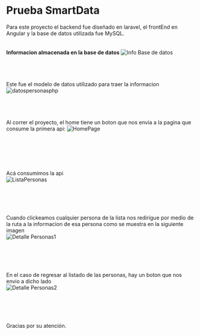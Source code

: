# Prueba SmartData

Para este proyecto el backend fue diseñado en laravel, el frontEnd en Angular y la base de datos utilizada fue MySQL.
<br>                                
<br>
**Informacion almacenada en la base de datos**
![Info Base de datos](https://github.com/Michiiman/SmartDataPage/assets/68972889/02693a7c-ecc8-499a-bedc-750b499a1156)
<br> 
<br>                                
<br>                                
Este fue el modelo de datos utilizado para traer la informacion
![datospersonasphp](https://github.com/Michiiman/SmartDataPage/assets/68972889/0176c3e5-2e4d-42c8-a0c8-55f5ebc94604)
<br>                                
<br>
<br>                                
Al correr el proyecto, el home tiene un boton que nos envia a la pagina que consume la primera api: 
![HomePage](https://github.com/Michiiman/SmartDataPage/assets/68972889/f6aac276-cf3f-4697-bd7a-7ae33afea99a)                                       
<br>                                
<br>                                
<br>                                                              
Acá consumimos la api                            
![ListaPersonas](https://github.com/Michiiman/SmartDataPage/assets/68972889/5c5c04da-7f3c-4727-aff3-e2a6f57cb4fd)
<br>                                
<br>                                
<br>                                
Cuando clickeamos cualquier persona de la lista nos redirigue por medio de la ruta a la informacion de esa persona como se muestra en la siguiente imagen                             
![Detalle Personas1](https://github.com/Michiiman/SmartDataPage/assets/68972889/f446341c-fbde-4525-babd-2a19bff570d2)
<br>                                
<br>                                
<br>                                
En el caso de regresar al listado de las personas, hay un boton que nos envio a dicho lado                             
![Detalle Personas2](https://github.com/Michiiman/SmartDataPage/assets/68972889/f6e09b70-006a-4c03-b30b-54cdcd10a33b) 
<br>                                
<br>                                
<br>                                
Gracias por su atención.


 


